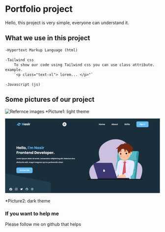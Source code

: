 # Portfolio project
Hello, this project is very simple, everyone can understand it.

## What we use in this project

    -Hypertext Markup Language (html)

    -Tailwind css 
        To show our code using Tailwind css you can use class attribute. example.
        `<p class="text-xl"> lorem... </p>"`

    -Javascript (js)

## Some pictures of our project 
![Refernce images](../landing%20page/landing%20page/images/light%20theme.PNG)
 *Picture1: light theme


![image the output of the program](./landing%20page/images/dark%20theme.PNG)

 *Picture2: dark theme


 ### If you want to help me

Please follow me on github that helps












